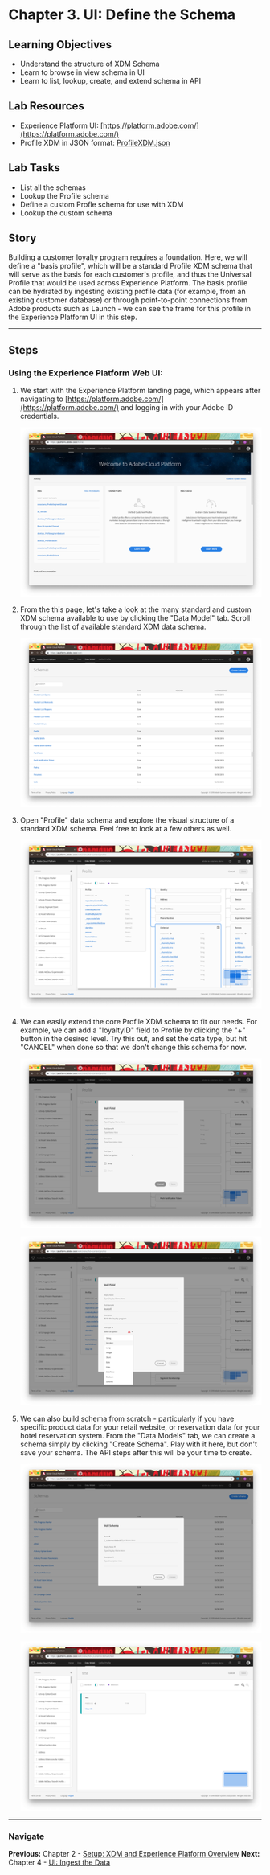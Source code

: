 # Chapter 3. UI: Define the Schema

## Learning Objectives

- Understand the structure of XDM Schema
- Learn to browse in view schema in UI
- Learn to list, lookup, create, and extend schema in API

## Lab Resources

- Experience Platform UI: [https://platform.adobe.com/](https://platform.adobe.com/)
- Profile XDM in JSON format: [ProfileXDM.json](data/profileXDM.json)

## Lab Tasks

- List all the schemas
- Lookup the Profile schema
- Define a custom Profle schema for use with XDM
- Lookup the custom schema

## Story

Building a customer loyalty program requires a foundation. Here, we will define a "basis profile", which will be a standard Profile XDM schema that will serve as the basis for each customer's profile, and thus the Universal Profile that would be used across Experience Platform. The basis profile can be hydrated by ingesting existing profile data (for example, from an existing customer database) or through point-to-point connections from Adobe products such as Launch - we can see the frame for this profile in the Experience Platform UI in this step.

---

## Steps

### Using the Experience Platform Web UI:

1. We start with the Experience Platform landing page, which appears after navigating to [https://platform.adobe.com/](https://platform.adobe.com/) and logging in with your Adobe ID credentials.

	![](/images/chapter-3/ui-1-home.png)

1. From the this page, let's take a look at the many standard and custom XDM schema available to use by clicking the "Data Model" tab. Scroll through the list of available standard XDM data schema.

	![](/images/chapter-3/ui-2-schema.png)

1. Open "Profile" data schema and explore the visual structure of a standard XDM schema. Feel free to look at a few others as well.

	![](/images/chapter-3/ui-3-profile.png)

1. We can easily extend the core Profile XDM schema to fit our needs. For example, we can add a "loyaltyID" field to Profile by clicking the "+" button in the desired level. Try this out, and set the data type, but hit "CANCEL" when done so that we don't change this schema for now.

	![](/images/chapter-3/ui-4-addfield.png)

	![](/images/chapter-3/ui-4-addfield2.png)

1. We can also build schema from scratch - particularly if you have specific product data for your retail website, or reservation data for your hotel reservation system. From the "Data Models" tab, we can create a schema simply by clicking "Create Schema". Play with it here, but don't save your schema. The API steps after this will be your time to create.

	![](/images/chapter-3/ui-5-addschema.png)

	![](/images/chapter-3/ui-6-defineschema.png)


---

### Navigate

**Previous:** Chapter 2 - [Setup: XDM and Experience Platform Overview](chapter-2.md)
**Next:** Chapter 4 - [UI: Ingest the Data](chapter-4.md)
